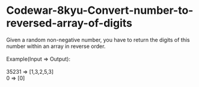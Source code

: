 # Codewar-8kyu-Convert-number-to-reversed-array-of-digits
Given a random non-negative number, you have to return the digits of this number within an array in reverse order.
<br><br>
Example(Input => Output):
<br><br>
35231 => [1,3,2,5,3]
<br>
0 => [0]
